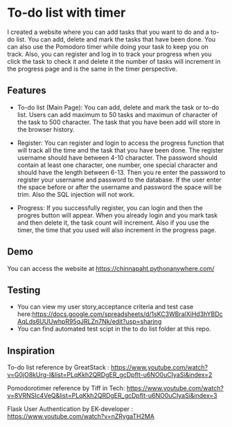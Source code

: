# To-do list with timer
I created a website where you can add tasks that you want to do and a to-do list. You can add, delete and mark the tasks that have been done. You can also use the Pomodoro timer while doing your task to keep you on track. Also, you can register and log in to track your progress when you click the task to check it and delete it the number of tasks will increment in the progress page and is the same in the timer perspective.

## Features

* To-do list (Main Page): You can add, delete and mark the task or to-do list. Users can add maximum to 50 tasks and maximun of character of the task to 500 character. The task that you have been add will store in the browser history.


* Register: You can register and login to access the progress function that will track all the time and the task that you have been done. The register username should have between 4-10 character. The password should contain at least one character, one number, one special character and should have the length between 6-13. Then you re enter the password to register your username and password to the database. If the user enter the space before or after the username and password the space will be trim. Also the SQL injection will not work.


* Progress: If you successfully register, you can login and then the progres button will appear. When you already login and you mark task and then delete it, the task count will increment. Also if you use the timer, the time that you used will also increment in the progress page.

## Demo
You can access the website at https://chinnapaht.pythonanywhere.com/

## Testing

* You can view my user story,acceptance criteria and test case here:https://docs.google.com/spreadsheets/d/1sKC3WBralXiHd3hYBDcAqLds6UUUwhpR95qJRLZn7Nk/edit?usp=sharing
* You can find automated test scipt in the to do list  folder at this repo.


## Inspiration
To-do list reference by GreatStack : https://www.youtube.com/watch?v=G0jO8kUrg-I&list=PLqKkh2QRDgER_gcDpflt-u6NO0uCIyaSi&index=2

Pomodorotimer reference by Tiff in Tech: https://www.youtube.com/watch?v=8VRNSIc4VeQ&list=PLqKkh2QRDgER_gcDpflt-u6NO0uCIyaSi&index=3

Flask User Authentication by EK-developer : https://www.youtube.com/watch?v=nZRygaTH2MA


